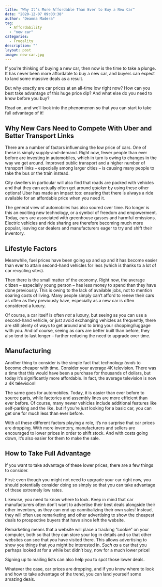 ```yaml
---
title: "Why It’s More Affordable Than Ever to Buy a New Car"
date: "2020-12-07 09:03:38"
author: "Deanna Madera"
tag:
  - Affordability
  - "new car"
categories:
  - Frugality
description: ""
layout: post
image: new-car.jpg
---
```


If you’re thinking of buying a new car, then now is the time to take a plunge. It has never been more affordable to buy a new car, and buyers can expect to land some massive deals as a result.

But why exactly are car prices at an all-time low right now? How can you best take advantage of this huge price dip? And what else do you need to know before you buy?

Read on, and we’ll look into the phenomenon so that you can start to take full advantage of it!

## Why New Cars Need to Compete With Uber and Better Transport Links

There are a number of factors influencing the low price of cars. One of these is simply supply-and-demand. Right now, fewer people than ever before are investing in automobiles, which in turn is owing to changes in the way we get around. Improved public transport and a higher number of transport links – especially among larger cities – is causing many people to take the bus or the train instead.

City dwellers in particular will also find that roads are packed with vehicles and that they can actually often get around _quicker_ by using these other options! Uber has made an impact too: ensuring that there is always a ride available for an affordable price when you need it.

The general view of automobiles has also soured over time. No longer is this an exciting new technology, or a symbol of freedom and empowerment. Today, cars are associated with greenhouse gasses and harmful emissions. Electric vehicles and ride sharing are therefore becoming much more popular, leaving car dealers and manufacturers eager to try and shift their inventory.

## Lifestyle Factors

Meanwhile, fuel prices have been going up and up and it has become easier than ever to attain second-hand vehicles for less (which is thanks to a lot of car recycling sites).

Then there is the small matter of the economy. Right now, the average citizen – especially young person – has less money to spend than they have done previously. This is owing to the lack of available jobs, not to mention soaring costs of living. Many people simply can’t afford to renew their cars as often as they previously have, especially as a new car is often considered a luxury.

Of course, a car itself is often _not_ a luxury, but seeing as you can use a second-hand vehicle, or just avoid exchanging vehicles as frequently, there are still plenty of ways to get around and to bring your shopping/luggage with you. And of course, seeing as cars are better built than before, they also tend to last longer – further reducing the need to upgrade over time.

## Manufacturing

Another thing to consider is the simple fact that technology _tends_ to become cheaper with time. Consider your average 4K television. There was a time that this would have been a purchase for thousands of dollars, but today it’s significantly more affordable. In fact, the average television is now a 4K television!

The same goes for automobiles. Today, it is easier than ever before to source parts, while factories and assembly lines are more efficient than ever before. Of course, many newer vehicles include additional features like self-parking and the like, but if you’re _just_ looking for a basic car, you can get one for much less than ever before.

With all these different factors playing a role, it’s no surprise that car prices are dropping. With more inventory, manufacturers and sellers are encouraged to lower prices in order to shift stock. And with costs going down, it’s also easier for them to make the sale.

## How to Take Full Advantage

If you want to take advantage of these lower prices, there are a few things to consider.

First: even though you might not need to upgrade your car right now, you should potentially consider doing so simply so that you can take advantage of these extremely low rates.

Likewise, you need to know where to look. Keep in mind that car manufacturers often don’t want to advertise their best deals alongside their other inventory, as they can end up cannibalizing their own sales! Instead, they will often use remarketing and other advertising to show the cheapest deals to prospective buyers that have since left the website.

Remarketing means that a website will place a tracking “cookie” on your computer, both so that they can store your log in details and so that other websites can see that you have visited there. This allows advertising to show you things that you might be interested in. _Such as_ a car that you perhaps looked at for a while but didn’t buy, now for a much lower price!

Signing up to mailing lists can also help you to spot those lower deals.

Whatever the case, car prices are dropping, and if you know where to look and how to take advantage of the trend, you can land yourself some amazing deals.
